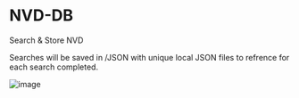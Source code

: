 # NVD-DB
Search &amp; Store NVD

Searches will be saved in /JSON with unique local JSON files to refrence for each search completed.

![image](https://github.com/user-attachments/assets/474f52a2-36e1-4815-9585-3e663b4f2a39)
